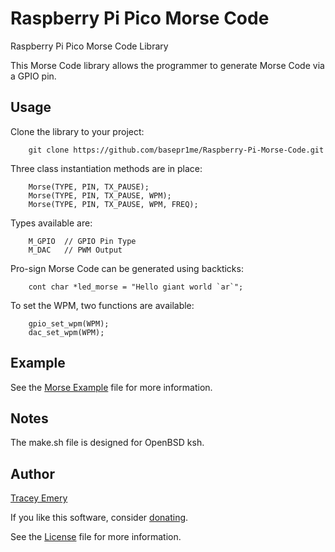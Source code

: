 # Raspberry Pi Pico Morse Code

Raspberry Pi Pico Morse Code Library

This Morse Code library allows the programmer to generate Morse Code via a GPIO
pin.

Usage
-----

Clone the library to your project:

		git clone https://github.com/basepr1me/Raspberry-Pi-Morse-Code.git

Three class instantiation methods are in place:

		Morse(TYPE, PIN, TX_PAUSE);
		Morse(TYPE, PIN, TX_PAUSE, WPM);
		Morse(TYPE, PIN, TX_PAUSE, WPM, FREQ);

Types available are:
		
		M_GPIO	// GPIO Pin Type
		M_DAC	// PWM Output

Pro-sign Morse Code can be generated using backticks:

		cont char *led_morse = "Hello giant world `ar`";

To set the WPM, two functions are available:

		gpio_set_wpm(WPM);
		dac_set_wpm(WPM);

Example
-------

See the [Morse Example](morse.cpp) file for more information.

Notes
-----

The make.sh file is designed for OpenBSD ksh.

Author
------

[Tracey Emery](https://github.com/basepr1me/)

If you like this software, consider [donating](https://k7tle.com/?donate=1).

See the [License](LICENSE.md) file for more information.
